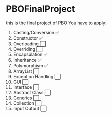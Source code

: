 # PBOFinalProject
this is the final project of PBO
You have to apply:
1. Casting/Conversion ✅
2. Constructor ✅
3. Overloading ⬜️
4. Overriding ⬜️
5. Encapsulation ✅
6. Inheritance ✅
7. Polymorphism ✅
8. ArrayList ⬜️
9. Exception Handling ⬜️
10. GUI ⬜️
11. Interface ⬜️
12. Abstract Class ⬜️
13. Generics ⬜️
14. Collection ⬜️
15. Input Output ⬜️

